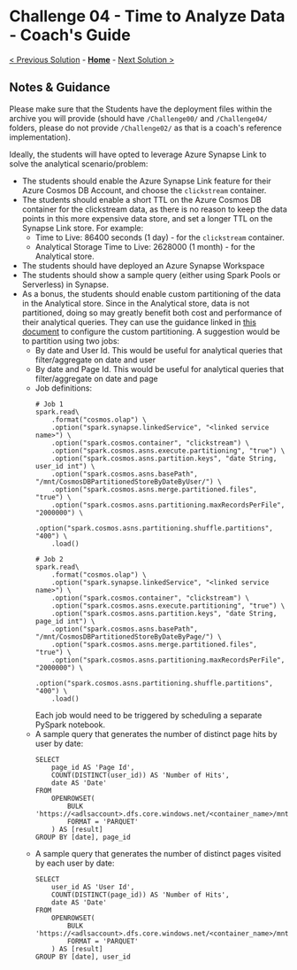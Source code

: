 # Challenge 04 - Time to Analyze Data - Coach's Guide

[< Previous Solution](./Solution-03.md) - **[Home](./README.md)** - [Next Solution >](./Solution-05.md)

## Notes & Guidance

Please make sure that the Students have the deployment files within the archive you will provide (should have `/Challenge00/` and `/Challenge04/` folders, please do not provide `/Challenge02/` as that is a coach's reference implementation).

Ideally, the students will have opted to leverage Azure Synapse Link to solve the analytical scenario/problem:
- The students should enable the Azure Synapse Link feature for their Azure Cosmos DB Account, and choose the `clickstream` container.
- The students should enable a short TTL on the Azure Cosmos DB container for the clickstream data, as there is no reason to keep the data points in this more expensive data store, and set a longer TTL on the Synapse Link store. For example:
    - Time to Live: 86400 seconds (1 day) - for the `clickstream` container.
    - Analytical Storage Time to Live: 2628000 (1 month) - for the Analytical store.
- The students should have deployed an Azure Synapse Workspace
- The students should show a sample query (either using Spark Pools or Serverless) in Synapse.
- As a bonus, the students should enable custom partitioning of the data in the Analytical store. Since in the Analytical store, data is not partitioned, doing so may greatly benefit both cost and performance of their analytical queries. They can use the guidance linked in [this document](https://docs.microsoft.com/en-us/azure/cosmos-db/configure-custom-partitioning?tabs=python) to configure the custom partitioning. A suggestion would be to partition using two jobs:
    - By date and User Id. This would be useful for analytical queries that filter/aggregate on date and user
    - By date and Page Id. This would be useful for analytical queries that filter/aggregate on date and page
    - Job definitions:
        ```
        # Job 1
        spark.read\
            .format("cosmos.olap") \
            .option("spark.synapse.linkedService", "<linked service name>") \
            .option("spark.cosmos.container", "clickstream") \
            .option("spark.cosmos.asns.execute.partitioning", "true") \
            .option("spark.cosmos.asns.partition.keys", "date String, user_id int") \
            .option("spark.cosmos.asns.basePath", "/mnt/CosmosDBPartitionedStoreByDateByUser/") \
            .option("spark.cosmos.asns.merge.partitioned.files", "true") \
            .option("spark.cosmos.asns.partitioning.maxRecordsPerFile", "2000000") \
            .option("spark.cosmos.asns.partitioning.shuffle.partitions", "400") \
            .load()

        # Job 2
        spark.read\
            .format("cosmos.olap") \
            .option("spark.synapse.linkedService", "<linked service name>") \
            .option("spark.cosmos.container", "clickstream") \
            .option("spark.cosmos.asns.execute.partitioning", "true") \
            .option("spark.cosmos.asns.partition.keys", "date String, page_id int") \
            .option("spark.cosmos.asns.basePath", "/mnt/CosmosDBPartitionedStoreByDateByPage/") \
            .option("spark.cosmos.asns.merge.partitioned.files", "true") \
            .option("spark.cosmos.asns.partitioning.maxRecordsPerFile", "2000000") \
            .option("spark.cosmos.asns.partitioning.shuffle.partitions", "400") \
            .load()
        ```
        Each job would need to be triggered by scheduling a separate PySpark notebook.
    - A sample query that generates the number of distinct page hits by user by date:
        ```
        SELECT
            page_id AS 'Page Id',
            COUNT(DISTINCT(user_id)) AS 'Number of Hits',
            date AS 'Date'
        FROM
            OPENROWSET(
                BULK 'https://<adlsaccount>.dfs.core.windows.net/<container_name>/mnt/CosmosDBPartitionedStoreByDateByPage/**',
                FORMAT = 'PARQUET'
            ) AS [result]
        GROUP BY [date], page_id
        ```
    - A sample query that generates the number of distinct pages visited by each user by date:
        ```
        SELECT
            user_id AS 'User Id',
            COUNT(DISTINCT(page_id)) AS 'Number of Hits',
            date AS 'Date'
        FROM
            OPENROWSET(
                BULK 'https://<adlsaccount>.dfs.core.windows.net/<container_name>/mnt/CosmosDBPartitionedStoreByDateByUser/**',
                FORMAT = 'PARQUET'
            ) AS [result]
        GROUP BY [date], user_id
        ```

